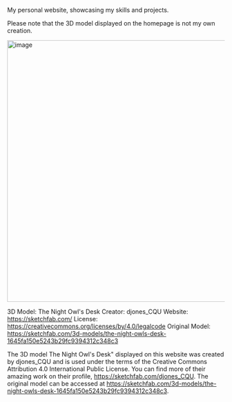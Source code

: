 My personal website, showcasing my skills and projects.

Please note that the 3D model displayed on the homepage is not my own creation. 

<img width="607" alt="image" src="https://github.com/sumedhdhan/sumedhdhan.github.io/assets/113639039/31facc72-c014-454e-9de0-ab02d4c09b6f">

3D Model: The Night Owl's Desk
Creator: djones_CQU
Website: https://sketchfab.com/
License: https://creativecommons.org/licenses/by/4.0/legalcode
Original Model: https://sketchfab.com/3d-models/the-night-owls-desk-1645fa150e5243b29fc9394312c348c3

The 3D model The Night Owl's Desk" displayed on this website was created by djones_CQU and is used under the terms of the Creative Commons Attribution 4.0 International Public License. You can find more of their amazing work on their profile, https://sketchfab.com/djones_CQU. The original model can be accessed at https://sketchfab.com/3d-models/the-night-owls-desk-1645fa150e5243b29fc9394312c348c3.
